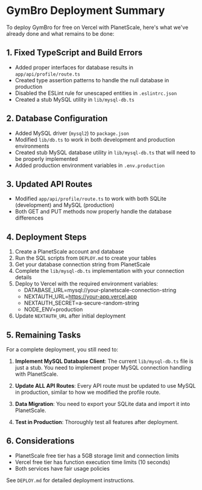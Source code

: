 # GymBro Deployment Summary

To deploy GymBro for free on Vercel with PlanetScale, here's what we've already done and what remains to be done:

## 1. Fixed TypeScript and Build Errors

- Added proper interfaces for database results in `app/api/profile/route.ts`
- Created type assertion patterns to handle the null database in production
- Disabled the ESLint rule for unescaped entities in `.eslintrc.json`
- Created a stub MySQL utility in `lib/mysql-db.ts`

## 2. Database Configuration

- Added MySQL driver (`mysql2`) to `package.json`
- Modified `lib/db.ts` to work in both development and production environments
- Created stub MySQL database utility in `lib/mysql-db.ts` that will need to be properly implemented 
- Added production environment variables in `.env.production`

## 3. Updated API Routes

- Modified `app/api/profile/route.ts` to work with both SQLite (development) and MySQL (production)
- Both GET and PUT methods now properly handle the database differences

## 4. Deployment Steps

1. Create a PlanetScale account and database
2. Run the SQL scripts from `DEPLOY.md` to create your tables
3. Get your database connection string from PlanetScale
4. Complete the `lib/mysql-db.ts` implementation with your connection details
5. Deploy to Vercel with the required environment variables:
   - DATABASE_URL=mysql://your-planetscale-connection-string
   - NEXTAUTH_URL=https://your-app.vercel.app
   - NEXTAUTH_SECRET=a-secure-random-string
   - NODE_ENV=production
6. Update `NEXTAUTH_URL` after initial deployment

## 5. Remaining Tasks

For a complete deployment, you still need to:

1. **Implement MySQL Database Client**: The current `lib/mysql-db.ts` file is just a stub. You need to implement proper MySQL connection handling with PlanetScale.

2. **Update ALL API Routes**: Every API route must be updated to use MySQL in production, similar to how we modified the profile route.

3. **Data Migration**: You need to export your SQLite data and import it into PlanetScale.

4. **Test in Production**: Thoroughly test all features after deployment.

## 6. Considerations

- PlanetScale free tier has a 5GB storage limit and connection limits
- Vercel free tier has function execution time limits (10 seconds)
- Both services have fair usage policies

See `DEPLOY.md` for detailed deployment instructions. 